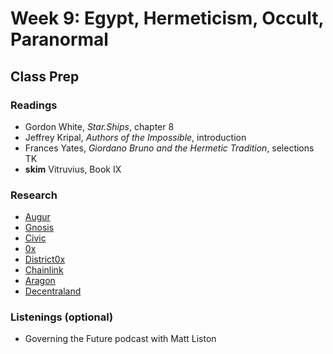 # Week 9: Egypt, Hermeticism, Occult, Paranormal

## Class Prep
### Readings
* Gordon White, *Star.Ships*, chapter 8
* Jeffrey Kripal, *Authors of the Impossible*, introduction
* Frances Yates, *Giordano Bruno and the Hermetic Tradition*, selections TK
* **skim** Vitruvius, Book IX

### Research
* [Augur](https://augur.net)
* [Gnosis](https://gnosis.pm)
* [Civic](https://www.civic.com)
* [0x](https://0xproject.com)
* [District0x](https://district0x.io)
* [Chainlink](https://link.smartcontract.com)
* [Aragon](https://aragon.one)
* [Decentraland](https://decentraland.org)

### Listenings (optional)
* Governing the Future podcast with Matt Liston